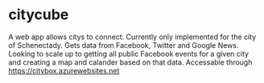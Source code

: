 # citycube
A web app allows citys to connect. Currently only implemented for the city of Schenectady. Gets data from Facebook, 
Twitter and Google News. Looking to scale up to getting all public Facebook events for a given city and creating a 
map and calander based on that data. 
Accessable through https://citybox.azurewebsites.net

